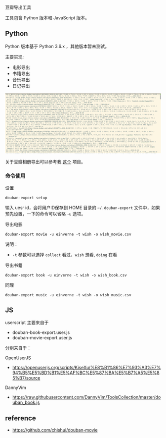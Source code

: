 豆瓣导出工具

工具包含 Python 版本和 JavaScript 版本。

## Python
Python 版本基于 Python 3.6.x ，其他版本暂未测试。

主要实现:

- 电影导出
- 书籍导出
- 音乐导出
- 日记导出

![result](screenshot/screenshot-output-result.png)

关于豆瓣相册导出可以参考我 [这个](https://github.com/einverne/douban-dl) 项目。

### 命令使用

设置

    douban-export setup
    
输入 uesr id，会将用户ID保存到 HOME 目录的 `~/.douban-export` 文件中，如果预先设置，一下的命令可以省略 `-u` 选项。

导出电影

    douban-export movie -u einverne -t wish -o wish_movie.csv

说明：

- `-t` 参数可以选择 `collect` 看过，`wish` 想看, `doing` 在看

导出书籍

    douban-export book -u einverne -t wish -o wish_book.csv
    
同理

    douban-export music -u einverne -t wish -o wish_music.csv
    

## JS

userscript 主要来自于

- douban-book-export.user.js
- douban-movie-export.user.js

分别来自于：

OpenUserJS

- <https://openuserjs.org/scripts/KiseXu/%E8%B1%86%E7%93%A3%E7%94%B5%E5%BD%B1%E5%AF%BC%E5%87%BA%E5%B7%A5%E5%85%B7/source>

DannyVim

- https://raw.githubusercontent.com/DannyVim/ToolsCollection/master/douban_book.js



## reference

- <https://github.com/chishui/douban-movie>






